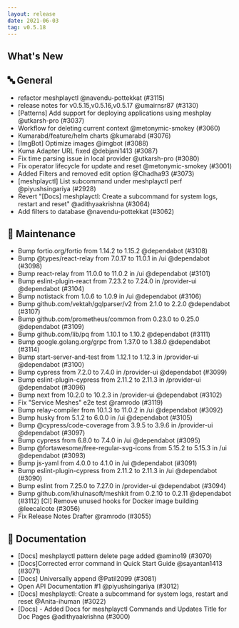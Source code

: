 ```yaml
---
layout: release
date: 2021-06-03
tag: v0.5.18
---
```


## What's New

## 🔤 General

- refactor meshplayctl @navendu-pottekkat (#3115)
- release notes for v0.5.15,v0.5.16,v0.5.17 @umairnsr87 (#3130)
- [Patterns] Add support for deploying applications using meshplay @utkarsh-pro (#3037)
- Workflow for deleting current context @metonymic-smokey (#3060)
- Kumarabd/feature/helm charts @kumarabd (#3076)
- [ImgBot] Optimize images @imgbot (#3088)
- Kuma Adapter URL fixed @debjani1413 (#3087)
- Fix time parsing issue in local provider @utkarsh-pro (#3080)
- Fix operator lifecycle for update and reset @metonymic-smokey (#3001)
- Added Filters and removed edit option @Chadha93 (#3073)
- [meshplayctl] List subcommand under meshplayctl perf @piyushsingariya (#2928)
- Revert "[Docs] meshplayctl: Create a subcommand for system logs, restart and reset" @adithyaakrishna (#3064)
- Add filters to database @navendu-pottekkat (#3062)

## 🧰 Maintenance

- Bump fortio.org/fortio from 1.14.2 to 1.15.2 @dependabot (#3108)
- Bump @types/react-relay from 7.0.17 to 11.0.1 in /ui @dependabot (#3098)
- Bump react-relay from 11.0.0 to 11.0.2 in /ui @dependabot (#3101)
- Bump eslint-plugin-react from 7.23.2 to 7.24.0 in /provider-ui @dependabot (#3104)
- Bump notistack from 1.0.6 to 1.0.9 in /ui @dependabot (#3106)
- Bump github.com/vektah/gqlparser/v2 from 2.1.0 to 2.2.0 @dependabot (#3107)
- Bump github.com/prometheus/common from 0.23.0 to 0.25.0 @dependabot (#3109)
- Bump github.com/lib/pq from 1.10.1 to 1.10.2 @dependabot (#3111)
- Bump google.golang.org/grpc from 1.37.0 to 1.38.0 @dependabot (#3114)
- Bump start-server-and-test from 1.12.1 to 1.12.3 in /provider-ui @dependabot (#3100)
- Bump cypress from 7.2.0 to 7.4.0 in /provider-ui @dependabot (#3099)
- Bump eslint-plugin-cypress from 2.11.2 to 2.11.3 in /provider-ui @dependabot (#3096)
- Bump next from 10.2.0 to 10.2.3 in /provider-ui @dependabot (#3102)
- Fix "Service Meshes" e2e test @ramrodo (#3119)
- Bump relay-compiler from 10.1.3 to 11.0.2 in /ui @dependabot (#3092)
- Bump husky from 5.1.2 to 6.0.0 in /ui @dependabot (#3105)
- Bump @cypress/code-coverage from 3.9.5 to 3.9.6 in /provider-ui @dependabot (#3097)
- Bump cypress from 6.8.0 to 7.4.0 in /ui @dependabot (#3095)
- Bump @fortawesome/free-regular-svg-icons from 5.15.2 to 5.15.3 in /ui @dependabot (#3093)
- Bump js-yaml from 4.0.0 to 4.1.0 in /ui @dependabot (#3091)
- Bump eslint-plugin-cypress from 2.11.2 to 2.11.3 in /ui @dependabot (#3090)
- Bump eslint from 7.25.0 to 7.27.0 in /provider-ui @dependabot (#3094)
- Bump github.com/khulnasoft/meshkit from 0.2.10 to 0.2.11 @dependabot (#3112)
[CI] Remove unused hooks for Docker image building @leecalcote (#3056)
- Fix Release Notes Drafter @ramrodo (#3055)

## 📖 Documentation
- [Docs] meshplayctl pattern delete page added @amino19 (#3070)
- [Docs]Corrected error command in Quick Start Guide @sayantan1413 (#3071)
- [Docs] Universally append @Patil2099 (#3081)
- Open API Documentation #1 @piyushsingariya (#3012)
- [Docs] meshplayctl: Create a subcommand for system logs, restart and reset @Anita-ihuman (#3022)
- [Docs] - Added Docs for meshplayctl Commands and Updates Title for Doc Pages @adithyaakrishna (#3000)